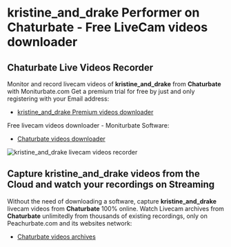 # kristine_and_drake Performer on Chaturbate - Free LiveCam videos downloader

## Chaturbate Live Videos Recorder

Monitor and record livecam videos of **kristine_and_drake** from **Chaturbate** with Moniturbate.com
Get a premium trial for free by just and only registering with your Email address:
* [kristine_and_drake Premium videos downloader](https://moniturbate.com/request-demo-licence-key.html)

Free livecam videos downloader - Moniturbate Software:
* [Chaturbate videos downloader](https://moniturbate.com/moniturbate-download-software.html)

![kristine_and_drake livecam videos recorder](https://peachurnet.com/templates/moniturbate-software.png)


## Capture kristine_and_drake videos from the Cloud and watch your recordings on Streaming

Without the need of downloading a software, capture **kristine_and_drake** livecam videos from **Chaturbate** 100% online.
Watch Livecam archives from **Chaturbate** unlimitedly from thousands of existing recordings, only on Peachurbate.com and its websites network:
* [Chaturbate videos archives](https://peachurnet.com/)
